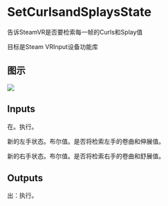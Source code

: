 # SetCurlsandSplaysState

告诉SteamVR是否要检索每一帧的Curls和Splay值

目标是Steam VRInput设备功能库

## 图示

![]($-20221218-21044764.png)

## Inputs

在。执行。

新的左手状态。布尔值。是否将检索左手的卷曲和伸展值。

新的右手状态。布尔值。是否将检索右手的卷曲和舒展值。  

## Outputs

出：执行。

